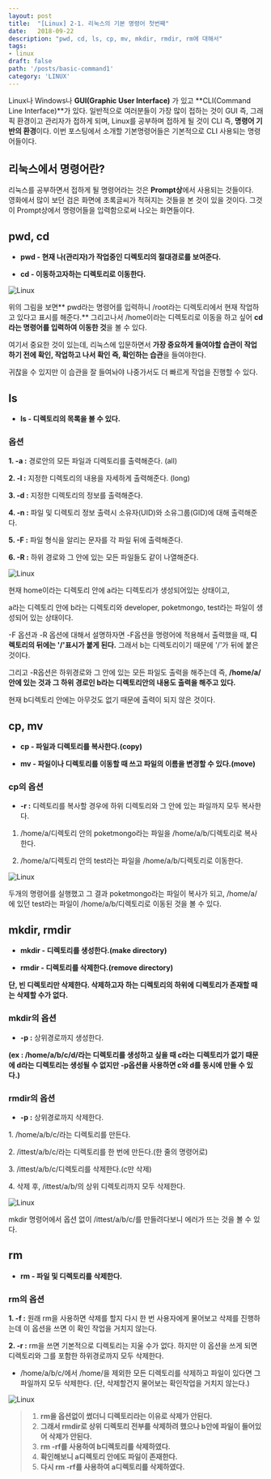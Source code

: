 ```yaml
---
layout: post
title:  "[Linux] 2-1. 리눅스의 기본 명령어 첫번째"
date:   2018-09-22
description: "pwd, cd, ls, cp, mv, mkdir, rmdir, rm에 대해서"
tags:
- linux
draft: false
path: '/posts/basic-command1'
category: 'LINUX'
---
```


Linux나 Windows나 **GUI(Graphic User Interface)** 가 있고 **CLI(Command Line Interface)**가 있다. 일반적으로 여러분들이 가장 많이 접하는 것이 GUI 즉, 그래픽 환경이고 관리자가 접하게 되며, Linux를 공부하며 접하게 될 것이 CLI 즉, **명령어 기반의 환경**이다. 이번 포스팅에서 소개할 기본명령어들은 기본적으로 CLI 사용되는 명령어들이다.

## 리눅스에서 명령어란?



리눅스를 공부하면서 접하게 될 명령어라는 것은 **Prompt상**에서 사용되는 것들이다. 
영화에서 많이 보던 검은 화면에 초록글씨가 적혀지는 것들을 본 것이 있을 것이다. 그것이 Prompt상에서 명령어들을 입력함으로써 나오는 화면들이다.



## pwd, cd



* **pwd - 현재 나(관리자)가 작업중인 디렉토리의 절대경로를 보여준다.**

* **cd - 이동하고자하는 디렉토리로 이동한다.**



![Linux](/assets/img/linux_pwd.png)



위의 그림을 보면** pwd라는 명령어를 입력하니 /root라는 디렉토리에서 현재 작업하고 있다고 표시를 해준다.** 그리고나서 /home이라는 디렉토리로 이동을 하고 싶어 **cd라는 명령어를 입력하여 이동한 것**을 볼 수 있다.

여기서 중요한 것이 있는데, 리눅스에 입문하면서 **가장 중요하게 들여야할 습관이 작업하기 전에 확인, 작업하고 나서 확인 즉, 확인하는 습관**을 들여야한다.

귀찮을 수 있지만 이 습관을 잘 들여놔야 나중가서도 더 빠르게 작업을 진행할 수 있다.



## ls



* **ls - 디렉토리의 목록을 볼 수 있다.**

### 옵션

**1. -a :** 경로안의 모든 파일과 디렉토리를 출력해준다. (all)

**2. -l :** 지정한 디렉토리의 내용을 자세하게 출력해준다. (long)

**3. -d :** 지정한 디렉토리의 정보를 출력해준다.

**4. -n :** 파일 및 디렉토리 정보 출력시 소유자(UID)와 소유그룹(GID)에 대해 출력해준다.

**5. -F :** 파일 형식을 알리는 문자를 각 파일 뒤에 출력해준다.

**6. -R :** 하위 경로와 그 안에 있는 모든 파일들도 같이 나열해준다.



![Linux](/assets/img/linux_ls.png)

 

현재 home이라는 디렉토리 안에 a라는 디렉토리가 생성되어있는 상태이고,

a라는 디렉토리 안에 b라는 디렉토리와 developer, poketmongo, test라는 파일이 생성되어 있는 상태이다.  

\-F 옵션과 -R 옵션에 대해서 설명하자면 -F옵션을 명령어에 적용해서 출력했을 때, **디렉토리의 뒤에는 '/'표시가 붙게 된다.** 그래서 b는 디렉토리이기 때문에 '/'가 뒤에 붙은 것이다.

그리고 -R옵션은 하위경로와 그 안에 있는 모든 파일도 출력을 해주는데 즉, **/home/a/안에 있는 것과 그 하위 경로인 b라는 디렉토리안의 내용도 출력을 해주고 있다.** 

현재 b디렉토리 안에는 아무것도 없기 때문에 출력이 되지 않은 것이다.



## cp, mv



* **cp - 파일과 디렉토리를 복사한다.(copy)**

* **mv - 파일이나 디렉토리를 이동할 때 쓰고 파일의 이름을 변경할 수 있다.(move)**


### cp의 옵션

* **-r :** 디렉토리를 복사할 경우에 하위 디렉토리와 그 안에 있는 파일까지 모두 복사한다.

1. /home/a/디렉토리 안의 poketmongo라는 파일을 /home/a/b/디렉토리로 복사한다.

2. /home/a/디렉토리 안의 test라는 파일을 /home/a/b/디렉토리로 이동한다.



![Linux](/assets/img/linux_cpmv.png)



두개의 명령어를 실행했고 그 결과 poketmongo라는 파일이 복사가 되고, /home/a/에 있던 test라는 파일이 /home/a/b/디렉토리로 이동된 것을 볼 수 있다.



## mkdir, rmdir



* **mkdir - 디렉토리를 생성한다.(make directory)**

* **rmdir - 디렉토리를 삭제한다.(remove directory)**

**단, 빈 디렉토리만 삭제한다. 삭제하고자 하는 디렉토리의 하위에 디렉토리가 존재할 때는 삭제할 수가 없다.**

### mkdir의 옵션

* **-p :** 상위경로까지 생성한다.

**(ex : /home/a/b/c/d/라는 디렉토리를 생성하고 싶을 때 c라는 디렉토리가 없기 때문에 d라는 디렉토리는 생성될 수 없지만 -p옵션을 사용하면 c와 d를 동시에 만들 수 있다.)**

### rmdir의 옵션

* **-p :** 상위경로까지 삭제한다.

1\. /home/a/b/c/라는 디렉토리를 만든다.

2\. /ittest/a/b/c/라는 디렉토리를 한 번에 만든다.(한 줄의 명령어로)

3\. /ittest/a/b/c/디렉토리를 삭제한다.(c만 삭제)

4\. 삭제 후, /ittest/a/b/의 상위 디렉토리까지 모두 삭제한다.



![Linux](/assets/img/linux_mkdir.png)



mkdir 명령어에서 옵션 없이 /ittest/a/b/c/를 만들려다보니 에러가 뜨는 것을 볼 수 있다.



## rm



* **rm - 파일 및 디렉토리를 삭제한다.**

### rm의 옵션

**1. -f :** 원래 rm을 사용하면 삭제를 할지 다시 한 번 사용자에게 물어보고 삭제를 진행하는데 이 옵션을 쓰면 이 확인 작업을 거치지 않는다.

**2. -r :** rm을 쓰면 기본적으로 디렉토리는 지울 수가 없다. 하지만 이 옵션을 쓰게 되면 디렉토리와 그를 포함한 하위경로까지 모두 삭제한다.


- /home/a/b/c/에서 /home/을 제외한 모든 디렉토리를 삭제하고 파일이 있다면 그 파일까지 모두 삭제한다. (단, 삭제할건지 물어보는 확인작업을 거치지 않는다.)



![Linux](/assets/img/linux_rm.png)



> 1. **rm을 옵션없이 썼더니 디렉토리라는 이유로 삭제가 안된다.**
> 2. **그래서 rmdir로 상위 디렉토리 전부를 삭제하려 했으나 b안에 파일이 들어있어 삭제가 안된다.**
> 3. **rm -rf를 사용하여 b디렉토리를 삭제하였다.**
> 4. **확인해보니 a디렉토리 안에도 파일이 존재한다.**
> 5. **다시 rm -rf를 사용하여 a디렉토리를 삭제하였다.**
